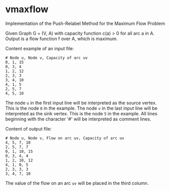 # vmaxflow

Implementation of the Push-Relabel Method 
for the Maximum Flow Problem

Given Graph G = (V, A) with capacity function c(a) > 0 for all arc a in A.
Output is a flow function f over A, which is maximum.

Content example of an input file:

    # Node u, Node v, Capacity of arc uv
    0, 1, 15
    0, 3, 4
    1, 2, 12
    2, 3, 3
    3, 4, 10
    4, 1, 5
    2, 5, 7
    4, 5, 10


The node `u` in the first input line will be interpreted as the source vertex.
This is the node `0` in the example.
The node `v` in the last input line will be interpreted as the sink vertex.
This is the node `5` in the example.
All lines beginning with the character '#' will be interpreted as comment lines.

Content of output file:

    # Node u, Node v, Flow on arc uv, Capacity of arc uv
    4, 5, 7, 10
    2, 5, 7, 7
    0, 1, 10, 15
    0, 3, 4, 4
    1, 2, 10, 12
    4, 1, 0, 5
    2, 3, 3, 3
    3, 4, 7, 10

The value of the flow on an arc `uv` will be placed in the third column.